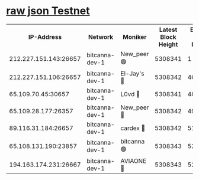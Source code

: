 [raw json Testnet](https://rpc-check.bcat.stavr.tech/bcat/rpc-bcat-result.json)
=


<table><tr><th>IP-Address</th><th>Network</th><th>Moniker</th><th>Latest Block Height</th><th>Earliest Block Height</th><th>Catching Up</th><th>Voting Power</th><th>Scan Time</th></tr><tr><td>212.227.151.143:26657</td><td>bitcanna-dev-1</td><td>New_peer 🟢</td><td>5308341</td><td>1</td><td>False</td><td>0</td><td>2023-12-01T14:05:09.441288735UTC</td></tr><tr><td>212.227.151.106:26657</td><td>bitcanna-dev-1</td><td>El-Jay's 🔴</td><td>5308342</td><td>4670391</td><td>False</td><td>2240570</td><td>2023-12-01T14:05:16.213499567UTC</td></tr><tr><td>65.109.70.45:30657</td><td>bitcanna-dev-1</td><td>L0vd 🔴</td><td>5308341</td><td>4828155</td><td>False</td><td>7920</td><td>2023-12-01T14:05:09.758635905UTC</td></tr><tr><td>65.109.28.177:26357</td><td>bitcanna-dev-1</td><td>New_peer 🔴</td><td>5308342</td><td>4952911</td><td>False</td><td>2237067</td><td>2023-12-01T14:05:16.940191641UTC</td></tr><tr><td>89.116.31.184:26657</td><td>bitcanna-dev-1</td><td>cardex 🔴</td><td>5308342</td><td>5185001</td><td>False</td><td>1</td><td>2023-12-01T14:05:16.553541002UTC</td></tr><tr><td>65.108.131.190:23857</td><td>bitcanna-dev-1</td><td>bitcanna 🟢</td><td>5308343</td><td>5208343</td><td>False</td><td>0</td><td>2023-12-01T14:05:17.351603915UTC</td></tr><tr><td>194.163.174.231:26667</td><td>bitcanna-dev-1</td><td>AVIAONE 🔴</td><td>5308343</td><td>5298001</td><td>False</td><td>1949865</td><td>2023-12-01T14:05:23.925070135UTC</td></tr></table>